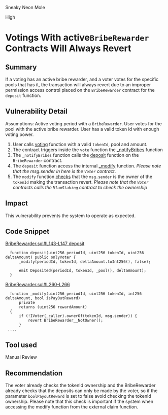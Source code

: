 Sneaky Neon Mole

High

# Votings With  active`BribeRewarder` Contracts Will Always Revert

## Summary

If a voting has an active bribe rewarder, and a voter votes for the specific pools that has it, the transaction will always revert due to an improper permission access control placed on the `BribeRewarder` contract for the `deposit` function.

## Vulnerability Detail

Assumptions: Active voting period with a `BribeRewarder`. User votes for the pool with the active bribe rewarder. User has a valid token id with enough voting power.

1. User calls [voting](https://github.com/sherlock-audit/2024-06-magicsea/blob/main/magicsea-staking/src/Voter.sol#L153) function with a valid `tokenId`, pool and amount.
2. The contract triggers inside the `vote` function the [_notifyBribes](https://github.com/sherlock-audit/2024-06-magicsea/blob/main/magicsea-staking/src/Voter.sol#L211) function
3. The `_notifyBribes` function calls the [deposit](https://github.com/sherlock-audit/2024-06-magicsea/blob/main/magicsea-staking/src/Voter.sol#L225) function on the `BribeRewarder` contract.
4. The `deposit` function access the internal [_modify](https://github.com/sherlock-audit/2024-06-magicsea/blob/main/magicsea-staking/src/rewarders/BribeRewarder.sol#L144) function. *Please note that the msg.sender in here is the `Voter` contract*.
5. The `modify` function [checks](https://github.com/sherlock-audit/2024-06-magicsea/blob/main/magicsea-staking/src/rewarders/BribeRewarder.sol#L264C30-L264C37) that the `msg.sender` is the owner of the `tokenId` making the transaction revert. *Please note that the `Voter` contracts calls the `MlumStaking` contract to check the ownership* 

## Impact

This vulnerability prevents the system to operate as expected. 

## Code Snippet

[BribeRewarder.sol#L143-L147 deposit](https://github.com/sherlock-audit/2024-06-magicsea/blob/main/magicsea-staking/src/rewarders/BribeRewarder.sol#L143-L147)
```solidity
  function deposit(uint256 periodId, uint256 tokenId, uint256 deltaAmount) public onlyVoter {
      _modify(periodId, tokenId, deltaAmount.toInt256(), false);

      emit Deposited(periodId, tokenId, _pool(), deltaAmount);
  }
```

[BribeRewarder.sol#L260-L266](https://github.com/sherlock-audit/2024-06-magicsea/blob/main/magicsea-staking/src/rewarders/BribeRewarder.sol#L260-L266)
```solidity
  function _modify(uint256 periodId, uint256 tokenId, int256 deltaAmount, bool isPayOutReward)
      private
      returns (uint256 rewardAmount)
  {
      if (!IVoter(_caller).ownerOf(tokenId, msg.sender)) {
          revert BribeRewarder__NotOwner();
      }
 ....
```

## Tool used

Manual Review

## Recommendation

The voter already checks the tokenId ownership and the BribeRewarder already checks that the deposits can only be made by the voter, so if the parameter `boolPayoutReward` is set to false avoid checking the tokenId ownership. Please note that this check is important if the system when accessing the modify function from the external claim function.
